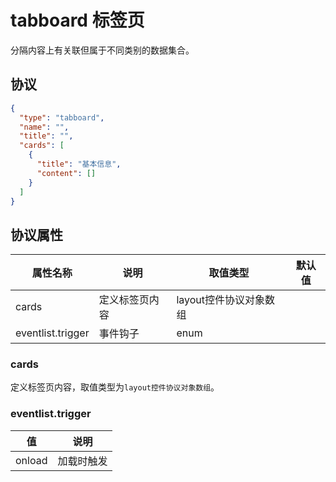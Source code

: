 # tabboard 标签页
分隔内容上有关联但属于不同类别的数据集合。

## 协议

```json
{
  "type": "tabboard",
  "name": "",
  "title": "",
  "cards": [
    {
      "title": "基本信息",
      "content": []
    }
  ]
}
```

## 协议属性
| 属性名称 | 说明 | 取值类型 | 默认值
| ---- | ---- | ---- | ---- |
| cards | 定义标签页内容 | layout控件协议对象数组 |  |
| eventlist.trigger | 事件钩子 | enum |  |

### cards
定义标签页内容，取值类型为`layout控件协议对象数组`。

### eventlist.trigger
| 值 | 说明 |
| ---- | ---- |
| onload | 加载时触发 |
